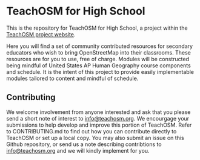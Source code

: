 # TeachOSM for High School

This is the repository for TeachOSM for High School, a project within the [TeachOSM project website](http://teachosm.org).

Here you will find a set of community contributed resources for secondary educators who wish to bring OpenStreetMap into their classrooms. These resources are for you to use, free of charge.
Modules will be constructed being mindful of United States AP Human Geography course components and schedule. It is the intent of this project to provide easily implementable modules tailored to content and mindful of schedule.

## Contributing

We welcome involvement from anyone interested and ask that you please send a short note of interest to info@teachosm.org.
We encourgage your submissions to help develop and improve this portion of TeachOSM. Refer to CONTRIBUTING.md to find out how you can contribute directly to TeachOSM or set up a local copy. You may also submit an issue on this Github repository, or send us a note describing contribtions to info@teachosm.org and we will kindly implement for you.
